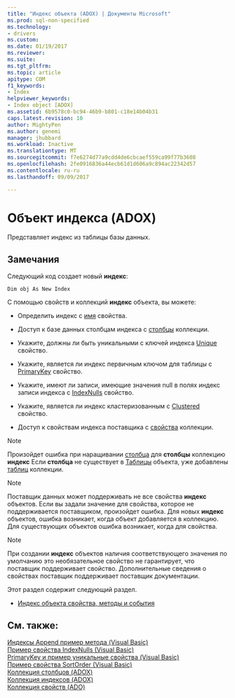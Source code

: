```yaml
---
title: "Индекс объекта (ADOX) | Документы Microsoft"
ms.prod: sql-non-specified
ms.technology:
- drivers
ms.custom: 
ms.date: 01/19/2017
ms.reviewer: 
ms.suite: 
ms.tgt_pltfrm: 
ms.topic: article
apitype: COM
f1_keywords:
- Index
helpviewer_keywords:
- Index object [ADOX]
ms.assetid: 6b9578c0-bc94-46b9-b801-c18e14b04b31
caps.latest.revision: 10
author: MightyPen
ms.author: genemi
manager: jhubbard
ms.workload: Inactive
ms.translationtype: MT
ms.sourcegitcommit: f7e6274d77a9cdd4de6cbcaef559ca99f77b3608
ms.openlocfilehash: 2fe0916836a44ecb61d1d606a9c894ac22342d57
ms.contentlocale: ru-ru
ms.lasthandoff: 09/09/2017

---
```

# <a name="index-object-adox"></a>Объект индекса (ADOX)
Представляет индекс из таблицы базы данных.  
  
## <a name="remarks"></a>Замечания  
 Следующий код создает новый **индекс**:  
  
```  
Dim obj As New Index  
```  
  
 С помощью свойств и коллекций **индекс** объекта, вы можете:  
  
-   Определить индекс с [имя](../../../ado/reference/adox-api/name-property-adox.md) свойства.  
  
-   Доступ к базе данных столбцам индекса с [столбцы](../../../ado/reference/adox-api/columns-collection-adox.md) коллекции.  
  
-   Укажите, должны ли быть уникальными с ключей индекса [Unique](../../../ado/reference/adox-api/unique-property-adox.md) свойство.  
  
-   Укажите, является ли индекс первичным ключом для таблицы с [PrimaryKey](../../../ado/reference/adox-api/primarykey-property-adox.md) свойство.  
  
-   Укажите, имеют ли записи, имеющие значения null в полях индекс записи индекса с [IndexNulls](../../../ado/reference/adox-api/indexnulls-property-adox.md) свойство.  
  
-   Укажите, является ли индекс кластеризованным с [Clustered](../../../ado/reference/adox-api/clustered-property-adox.md) свойство.  
  
-   Доступ к свойствам индекса поставщика с [свойства](../../../ado/reference/ado-api/properties-collection-ado.md) коллекции.  
  
> [!NOTE]
>  Произойдет ошибка при наращивании [столбца](../../../ado/reference/adox-api/column-object-adox.md) для **столбцы** коллекцию **индекс** Если **столбца** не существует в [Таблицы](../../../ado/reference/adox-api/table-object-adox.md) объекта, уже добавлены [таблиц](../../../ado/reference/adox-api/tables-collection-adox.md) коллекции.  
  
> [!NOTE]
>  Поставщик данных может поддерживать не все свойства **индекс** объектов. Если вы задали значение для свойства, которое не поддерживается поставщиком, произойдет ошибка. Для новых **индекс** объектов, ошибка возникает, когда объект добавляется в коллекцию. Для существующих объектов ошибка возникает, когда для свойства.  
  
> [!NOTE]
>  При создании **индекс** объектов наличия соответствующего значения по умолчанию это необязательное свойство не гарантирует, что поставщик поддерживает свойство. Дополнительные сведения о свойствах поставщик поддерживает поставщик документации.  
  
 Этот раздел содержит следующий раздел.  
  
-   [Индекс объекта свойства, методы и события](../../../ado/reference/adox-api/index-object-properties-methods-and-events.md)  
  
## <a name="see-also"></a>См. также:  
 [Индексы Append пример метода (Visual Basic)](../../../ado/reference/adox-api/indexes-append-method-example-vb.md)   
 [Пример свойства IndexNulls (Visual Basic)](../../../ado/reference/adox-api/indexnulls-property-example-vb.md)   
 [PrimaryKey и пример уникальные свойства (Visual Basic)](../../../ado/reference/adox-api/primarykey-and-unique-properties-example-vb.md)   
 [Пример свойства SortOrder (Visual Basic)](../../../ado/reference/adox-api/sortorder-property-example-vb.md)   
 [Коллекция столбцов (ADOX)](../../../ado/reference/adox-api/columns-collection-adox.md)   
 [Коллекция индексов (ADOX)](../../../ado/reference/adox-api/indexes-collection-adox.md)   
 [Коллекция свойств (ADO)](../../../ado/reference/ado-api/properties-collection-ado.md)

